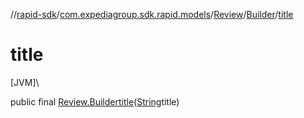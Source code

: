//[rapid-sdk](../../../../index.md)/[com.expediagroup.sdk.rapid.models](../../index.md)/[Review](../index.md)/[Builder](index.md)/[title](title.md)

# title

[JVM]\

public final [Review.Builder](index.md)[title](title.md)([String](https://docs.oracle.com/javase/8/docs/api/java/lang/String.html)title)
